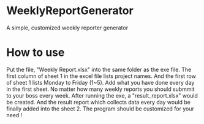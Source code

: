 WeeklyReportGenerator
=====================

A simple, customized weekly reporter generator

How to use
=====================

Put the file, "Weekly Report.xlsx" into the same folder as the exe file.
The first column of sheet 1 in the excel file lists project names.
And the first row of sheet 1 lists Monday to Friday (1~5).
Add what you have done every day in the first sheet.
No matter how many weekly reports you should submmit to your boss every week.
After running the exe, a "result_report.xlsx" would be created.
And the result report which collects data every day would be finally added into the sheet 2.
The program should be customized for your need !
